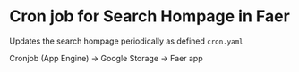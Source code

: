 # Cron job for Search Hompage in Faer

Updates the search hompage periodically as defined `cron.yaml`

Cronjob (App Engine) -> Google Storage -> Faer app 